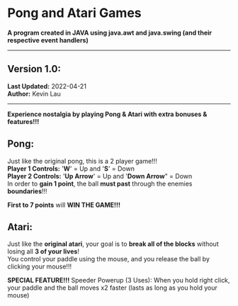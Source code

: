 # Pong and Atari Games
**A program created in JAVA using java.awt and java.swing (and their respective event handlers)**
***

## Version 1.0:
**Last Updated:** 2022-04-21<br>
**Author:** Kevin Lau

***
**Experience nostalgia by playing Pong & Atari with extra bonuses & features!!!**<br>
## Pong:
Just like the original pong, this is a 2 player game!!!<br>
**Player 1 Controls:** '**W**' = Up and '**S**' = Down<br>
**Player 2 Controls:** '**Up Arrow**' = Up and '**Down Arrow**" = Down<br>
In order to **gain 1 point**, the ball **must past** through the enemies **boundaries**!!!<br>

**First to 7 points** will **WIN THE GAME!!!**

## Atari:
Just like the **original atari**, your goal is to **break all of the blocks** without losing all **3 of your lives**! <br>
You control your paddle using the mouse, and you release the ball by clicking your mouse!!!<br>

**SPECIAL FEATURE!!!**
Speeder Powerup (3 Uses): When you hold right click, your paddle and the ball moves x2 faster (lasts as long as you hold your mouse)

